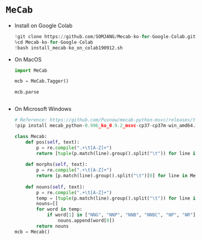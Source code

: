 # `MeCab`
- Install on Google Colab
	```python
	!git clone https://github.com/SOMJANG/Mecab-ko-for-Google-Colab.git
	%cd Mecab-ko-for-Google-Colab
	!bash install_mecab-ko_on_colab190912.sh
	```
- On MacOS
	```python
	import MeCab

	mcb = MeCab.Tagger()

	mcb.parse
	```
	```python

- On Microsoft Windows
	```python
	# Reference: https://github.com/Pusnow/mecab-python-msvc/releases/tag/mecab_python-0.996_ko_0.9.2_msvc-2
	!pip install mecab_python-0.996_ko_0.9.2_msvc-cp37-cp37m-win_amd64.whl

	class Mecab:
		def pos(self, text):
			p = re.compile(".+\t[A-Z]+")
			return [tuple(p.match(line).group().split("\t")) for line in MeCab.Tagger().parse(text).splitlines()[:-1]]
		
		def morphs(self, text):
			p = re.compile(".+\t[A-Z]+")
			return [p.match(line).group().split("\t")[0] for line in MeCab.Tagger().parse(text).splitlines()[:-1]]
		
		def nouns(self, text):
			p = re.compile(".+\t[A-Z]+")
			temp = [tuple(p.match(line).group().split("\t")) for line in MeCab.Tagger().parse(text).splitlines()[:-1]]
			nouns=[]
			for word in temp:
				if word[1] in ["NNG", "NNP", "NNB", "NNBC", "NP", "NR"]:
					nouns.append(word[0])
			return nouns
	mcb = Mecab()
	```